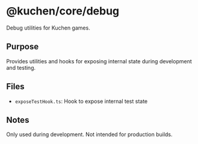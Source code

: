 # @kuchen/core/debug

Debug utilities for Kuchen games.

## Purpose

Provides utilities and hooks for exposing internal state during development and testing.

## Files

- `exposeTestHook.ts`: Hook to expose internal test state

## Notes

Only used during development. Not intended for production builds.
